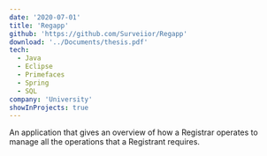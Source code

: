 ```yaml
---
date: '2020-07-01'
title: 'Regapp'
github: 'https://github.com/Surveiior/Regapp'
download: '../Documents/thesis.pdf'
tech:
  - Java
  - Eclipse
  - Primefaces
  - Spring
  - SQL
company: 'University'
showInProjects: true
---
```


An application that gives an overview of how a Registrar operates to manage all the operations that a Registrant requires.
